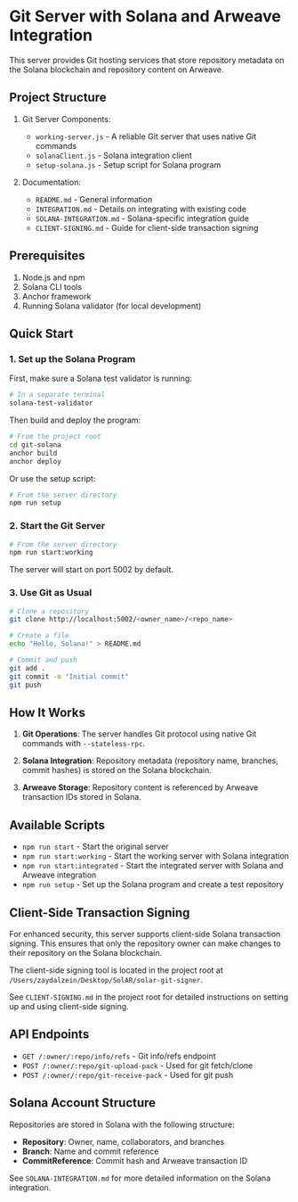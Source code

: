 # Git Server with Solana and Arweave Integration

This server provides Git hosting services that store repository metadata on the Solana blockchain and repository content on Arweave.

## Project Structure

1. Git Server Components:
   - `working-server.js` - A reliable Git server that uses native Git commands
   - `solanaClient.js` - Solana integration client
   - `setup-solana.js` - Setup script for Solana program

2. Documentation:
   - `README.md` - General information
   - `INTEGRATION.md` - Details on integrating with existing code
   - `SOLANA-INTEGRATION.md` - Solana-specific integration guide
   - `CLIENT-SIGNING.md` - Guide for client-side transaction signing

## Prerequisites

1. Node.js and npm
2. Solana CLI tools
3. Anchor framework
4. Running Solana validator (for local development)

## Quick Start

### 1. Set up the Solana Program

First, make sure a Solana test validator is running:

```bash
# In a separate terminal
solana-test-validator
```

Then build and deploy the program:

```bash
# From the project root
cd git-solana
anchor build
anchor deploy
```

Or use the setup script:

```bash
# From the server directory
npm run setup
```

### 2. Start the Git Server

```bash
# From the server directory
npm run start:working
```

The server will start on port 5002 by default.

### 3. Use Git as Usual

```bash
# Clone a repository
git clone http://localhost:5002/<owner_name>/<repo_name>

# Create a file
echo "Hello, Solana!" > README.md

# Commit and push
git add .
git commit -m "Initial commit"
git push
```

## How It Works

1. **Git Operations**: The server handles Git protocol using native Git commands with `--stateless-rpc`.

2. **Solana Integration**: Repository metadata (repository name, branches, commit hashes) is stored on the Solana blockchain.

3. **Arweave Storage**: Repository content is referenced by Arweave transaction IDs stored in Solana.

## Available Scripts

- `npm run start` - Start the original server
- `npm run start:working` - Start the working server with Solana integration
- `npm run start:integrated` - Start the integrated server with Solana and Arweave integration
- `npm run setup` - Set up the Solana program and create a test repository

## Client-Side Transaction Signing

For enhanced security, this server supports client-side Solana transaction signing. This ensures that only the repository owner can make changes to their repository on the Solana blockchain.

The client-side signing tool is located in the project root at `/Users/zaydalzein/Desktop/SolAR/solar-git-signer`.

See `CLIENT-SIGNING.md` in the project root for detailed instructions on setting up and using client-side signing.

## API Endpoints

- `GET /:owner/:repo/info/refs` - Git info/refs endpoint
- `POST /:owner/:repo/git-upload-pack` - Used for git fetch/clone
- `POST /:owner/:repo/git-receive-pack` - Used for git push

## Solana Account Structure

Repositories are stored in Solana with the following structure:

- **Repository**: Owner, name, collaborators, and branches
- **Branch**: Name and commit reference
- **CommitReference**: Commit hash and Arweave transaction ID

See `SOLANA-INTEGRATION.md` for more detailed information on the Solana integration.